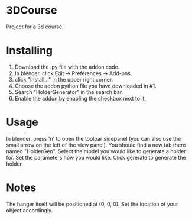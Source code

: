 # 3DCourse
Project for a 3d course.

# Installing
1. Download the .py file with the addon code.
2. In blender, click Edit -> Preferences -> Add-ons.
3. click "Install..." in the upper right corner.
4. Choose the addon python file you have downloaded in #1.
5. Search "HolderGenerator" in the search bar.
6. Enable the addon by enabling the checkbox next to it.

# Usage
In blender, press 'n' to open the toolbar sidepanel (you can also use the small arrow on the left of the view panel).
You should find a new tab there named "HolderGen".
Select the model you would like to generate a holder for.
Set the parameters how you would like.
Click gererate to generate the holder.

# Notes
The hanger itself will be positioned at (0, 0, 0).
Set the location of your object accordingly.
